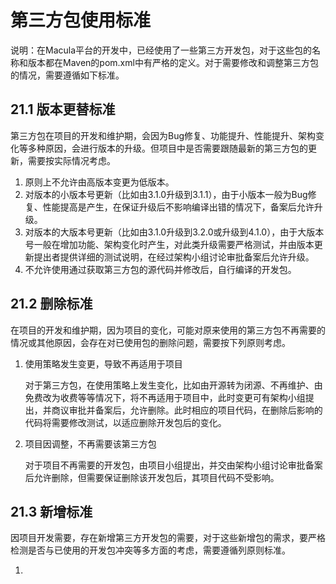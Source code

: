 # 第三方包使用标准

说明：在Macula平台的开发中，已经使用了一些第三方开发包，对于这些包的名称和版本都在Maven的pom.xml中有严格的定义。对于需要修改和调整第三方包的情况，需要遵循如下标准。

## 21.1 版本更替标准

第三方包在项目的开发和维护期，会因为Bug修复、功能提升、性能提升、架构变化等多种原因，会进行版本的升级。但项目中是否需要跟随最新的第三方包的更新，需要按实际情况考虑。

1. 原则上不允许由高版本变更为低版本。
2. 对版本的小版本号更新（比如由3.1.0升级到3.1.1），由于小版本一般为Bug修复、性能提高是产生，在保证升级后不影响编译出错的情况下，备案后允许升级。
3. 对版本的大版本号更新（比如由3.1.0升级到3.2.0或升级到4.1.0），由于大版本号一般在增加功能、架构变化时产生，对此类升级需要严格测试，并由版本更新提出者提供详细的测试说明，在经过架构小组讨论审批备案后允许升级。
4. 不允许使用通过获取第三方包的源代码并修改后，自行编译的开发包。

## 21.2 删除标准

在项目的开发和维护期，因为项目的变化，可能对原来使用的第三方包不再需要的情况或其他原因，会存在对已使用包的删除问题，需要按下列原则考虑。

1. 使用策略发生变更，导致不再适用于项目

    对于第三方包，在使用策略上发生变化，比如由开源转为闭源、不再维护、由免费改为收费等等情况下，将不再适用于项目中，此时变更可有架构小组提出，并商议审批并备案后，允许删除。此时相应的项目代码，在删除后影响的代码将需要修改测试，以适应删除开发包后的变化。
    
2. 项目因调整，不再需要该第三方包

    对于项目不再需要的开发包，由项目小组提出，并交由架构小组讨论审批备案后允许删除，但需要保证删除该开发包后，其项目代码不受影响。
    
## 21.3 新增标准

因项目开发需要，存在新增第三方开发包的需要，对于这些新增包的需求，要严格检测是否与已使用的开发包冲突等多方面的考虑，需要遵循列原则标准。

1. 